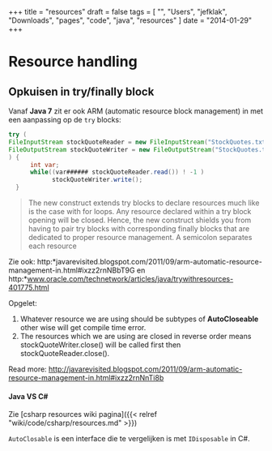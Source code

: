 +++
title = "resources"
draft = false
tags = [
    "",
    "Users",
    "jefklak",
    "Downloads",
    "pages",
    "code",
    "java",
    "resources"
]
date = "2014-01-29"
+++
# Resource handling 

## Opkuisen in try/finally block 

Vanaf **Java 7** zit er ook ARM (automatic resource block management) in met een aanpassing op de `try` blocks:

```java
try (
FileInputStream stockQuoteReader = new FileInputStream("StockQuotes.txt");
FileOutputStream stockQuoteWriter = new FileOutputStream("StockQuotes.txt")
) {
      int var;
      while((var###### stockQuoteReader.read()) ! -1 )
            stockQuoteWriter.write();
  }
```

> The new construct extends try blocks to declare resources much like is the case with for loops. Any resource declared within a try block opening will be closed. Hence, the new construct shields you from having to pair try blocks with corresponding finally blocks that are dedicated to proper resource management. A semicolon separates each resource

Zie ook: http:*javarevisited.blogspot.com/2011/09/arm-automatic-resource-management-in.html#ixzz2rnNBbT9G en http:*www.oracle.com/technetwork/articles/java/trywithresources-401775.html

Opgelet:

  1. Whatever resource we are using should be subtypes of **AutoCloseable** other wise will get compile time error.
  2. The resources which we are using are closed in reverse order means stockQuoteWriter.close() will be called first then stockQuoteReader.close().

Read more: http://javarevisited.blogspot.com/2011/09/arm-automatic-resource-management-in.html#ixzz2rnNnTi8b

#### Java VS C# 

Zie [csharp resources wiki pagina]({{< relref "wiki/code/csharp/resources.md" >}})

`AutoClosable` is een interface die te vergelijken is met `IDisposable` in C#.